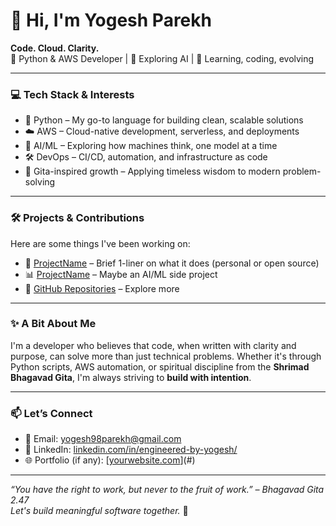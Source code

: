 # 👋 Hi, I'm Yogesh Parekh

**Code. Cloud. Clarity.**  
🚀 Python & AWS Developer | 🤖 Exploring AI | 🙏 Learning, coding, evolving

---

### 💻 Tech Stack & Interests
- 🐍 Python – My go-to language for building clean, scalable solutions
- ☁️ AWS – Cloud-native development, serverless, and deployments
- 🤖 AI/ML – Exploring how machines think, one model at a time
- 🛠️ DevOps – CI/CD, automation, and infrastructure as code
- 🧠 Gita-inspired growth – Applying timeless wisdom to modern problem-solving

---

### 🛠️ Projects & Contributions
Here are some things I've been working on:
- 🔧 [ProjectName](#) – Brief 1-liner on what it does (personal or open source)
- 📊 [ProjectName](#) – Maybe an AI/ML side project
- 📁 [GitHub Repositories](https://github.com/yourusername?tab=repositories) – Explore more

---

### ✨ A Bit About Me
I'm a developer who believes that code, when written with clarity and purpose, can solve more than just technical problems. Whether it's through Python scripts, AWS automation, or spiritual discipline from the **Shrimad Bhagavad Gita**, I'm always striving to **build with intention**.

---

### 📫 Let’s Connect
- 📧 Email: yogesh98parekh@gmail.com
- 💼 LinkedIn: [linkedin.com/in/engineered-by-yogesh/](https://linkedin.com/in/engineered-by-yogesh/)
- 🌐 Portfolio (if any): [[yourwebsite.com](https://my-portfolio-yogesh-parekhs-projects.vercel.app/about)](#)

---

_“You have the right to work, but never to the fruit of work.” – Bhagavad Gita 2.47_  
_Let's build meaningful software together._ 🙌

